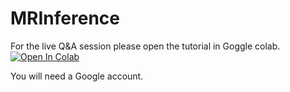# MRInference

For the live Q&A session please open the tutorial in Goggle colab. [![Open In Colab](https://colab.research.google.com/assets/colab-badge.svg)](https://colab.research.google.com/drive/1kfxOouSn0b20flMh5k31VITgOSKd93vf#scrollTo=rpwLz1NFFV5t)

You will need a Google account.
